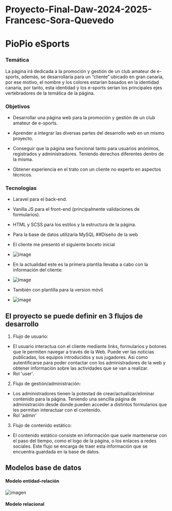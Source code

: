 # Proyecto-Final-Daw-2024-2025-Francesc-Sora-Quevedo
# **PioPio eSports**
### Temática
La página irá dedicada a la promoción y gestión de un club amateur de e-sports, además, se desarrollaría para un “cliente” ubicado en gran canaria, por ese motivo, el nombre y los colores estarían basados en la identidad canaria, por tanto, esta identidad y los e-sports serían los principales ejes vertebradores de la temática de la página.
### Objetivos
-   Desarrollar una página web para la promoción y gestión de un club amateur de e-sports.
    
-   Aprender a integrar las diversas partes del desarrollo web en un mismo proyecto.
    
-   Conseguir que la página sea funcional tanto para usuarios anónimos, registrados y administradores. Teniendo derechos diferentes dentro de la misma.

-   Obtener experiencia en el trato con un cliente no experto en aspectos técnicos.
### Tecnologías
-   Laravel para el back-end.
    
-   Vanilla JS para el front-end (principalmente validaciones de formularios).
    
-   HTML y SCSS para los estilos y la estructura de la página.
    
-   Para la base de datos utilizaría MySQL
##Diseño de la web
-  El cliente me presentó el siguiente boceto inicial
-  ![image](https://github.com/user-attachments/assets/5f5d51b2-0972-423e-9906-66c97ed87126)
-  En la actualidad este es la primera plantila llevaba a cabo con la información del cliente:
-  ![image](https://github.com/user-attachments/assets/c2ab1814-ad49-4523-9bb6-953fbb446d95)
-  También con plantilla para la version móvil
-  ![image](https://github.com/user-attachments/assets/68370443-6630-4254-9053-029781118449)
 

## El proyecto se puede definir en 3 flujos de desarrollo
1. Flujo de usuario:
-  El usuario interactua con el cliente mediante links, formularios y botones que le permiten navegar a través de la Web. Puede ver las noticias publicadas, los equipos introducidos y sus jugadores. Así como autentificarse para poder contactar con los administradores de la web y obtener información sobre las actividades que se van a realizar.
-  Rol 'user'.
2. Flujo de gestión/administración:
-  Los administradores tienen la potestad de crear/actualizar/eliminar contenido para la página. Teniendo una sencilla página de administración desde donde pueden acceder a distintos formularios que les permitan interactuar con el contenido.
-  Rol 'admin'
3. Flujo de contenido estático:
-  El contenido estático consiste en información que suele mantenerse con el paso del tiempo, como el logo de la página, o los enlaces a redes sociales. Este flujo se encarga de traer esta información que se encuentra guardada en la base de datos.
## Modelos base de datos

#### Modelo entidad-relación
![imagen](https://github.com/user-attachments/assets/4c087091-ca6f-4575-9b5c-cb94f5a916db)

#### Modelo relacional




